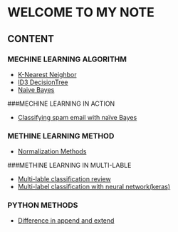 # WELCOME TO MY NOTE
## CONTENT
### MECHINE LEARNING ALGORITHM
 - [K-Nearest Neighbor](/K-近邻算法.md)
 - [ID3 DecisionTree](/ID3决策树.md)
 - [Naive Bayes](/朴素贝叶斯.md)

###MECHINE LEARNING IN ACTION

* [Classifying spam email with naïve Bayes](/使用朴素贝叶斯方法对垃圾邮件进行分类.md)

### METHINE LEARNING METHOD

* [Normalization Methods](/机器学习中用到的归一化处理整理) 

###METHINE LEARNING IN MULTI-LABLE 

* [Multi-lable classification review](/机器学习多标签问题综述.md)
* [Multi-label classification with neural network(keras)](/使用神经网络处理多分类问题（keras）.md)

### PYTHON METHODS

* [Difference in append and extend](/append和extend的区别.md)

